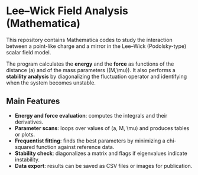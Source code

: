 # Lee–Wick Field Analysis (Mathematica)

This repository contains Mathematica codes to study the interaction between a point-like charge and a mirror in the Lee–Wick (Podolsky-type) scalar field model.  

The program calculates the **energy** and the **force** as functions of the distance \(a\) and of the mass parameters \((M,\mu)\). It also performs a **stability analysis** by diagonalizing the fluctuation operator and identifying when the system becomes unstable.

## Main Features
- **Energy and force evaluation**: computes the integrals and their derivatives.  
- **Parameter scans**: loops over values of \(a, M, \mu\) and produces tables or plots.  
- **Frequentist fitting**: finds the best parameters by minimizing a chi-squared function against reference data.  
- **Stability check**: diagonalizes a matrix and flags if eigenvalues indicate instability.  
- **Data export**: results can be saved as CSV files or images for publication.
